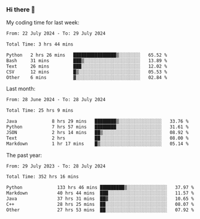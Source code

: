 ### Hi there 👋

My coding time for last week:

<!--START_SECTION:week-->

```txt
From: 22 July 2024 - To: 29 July 2024

Total Time: 3 hrs 44 mins

Python   2 hrs 26 mins   ████████████████▒░░░░░░░░   65.52 %
Bash     31 mins         ███▒░░░░░░░░░░░░░░░░░░░░░   13.89 %
Text     26 mins         ███░░░░░░░░░░░░░░░░░░░░░░   12.02 %
CSV      12 mins         █▒░░░░░░░░░░░░░░░░░░░░░░░   05.53 %
Other    6 mins          ▓░░░░░░░░░░░░░░░░░░░░░░░░   02.84 %
```

<!--END_SECTION:week-->

Last month:

<!--START_SECTION:month-->

```txt
From: 28 June 2024 - To: 28 July 2024

Total Time: 25 hrs 9 mins

Java             8 hrs 29 mins   ████████▒░░░░░░░░░░░░░░░░   33.76 %
Python           7 hrs 57 mins   ████████░░░░░░░░░░░░░░░░░   31.61 %
JSON             2 hrs 14 mins   ██▒░░░░░░░░░░░░░░░░░░░░░░   08.92 %
Text             2 hrs           ██░░░░░░░░░░░░░░░░░░░░░░░   08.00 %
Markdown         1 hr 17 mins    █▒░░░░░░░░░░░░░░░░░░░░░░░   05.14 %
```

<!--END_SECTION:month-->

The past year:

<!--START_SECTION:year-->

```txt
From: 29 July 2023 - To: 28 July 2024

Total Time: 352 hrs 16 mins

Python             133 hrs 46 mins █████████▒░░░░░░░░░░░░░░░   37.97 %
Markdown           40 hrs 44 mins  ███░░░░░░░░░░░░░░░░░░░░░░   11.57 %
Java               37 hrs 31 mins  ██▓░░░░░░░░░░░░░░░░░░░░░░   10.65 %
C++                28 hrs 25 mins  ██░░░░░░░░░░░░░░░░░░░░░░░   08.07 %
Other              27 hrs 53 mins  ██░░░░░░░░░░░░░░░░░░░░░░░   07.92 %
```

<!--END_SECTION:year-->

